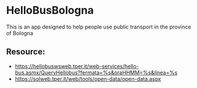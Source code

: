 # HelloBusBologna
This is an app designed to help people use public transport in the province of Bologna
## Resource:
- https://hellobuswsweb.tper.it/web-services/hello-bus.asmx/QueryHellobus?fermata=%s&oraHHMM=%s&linea=%s
- https://solweb.tper.it/web/tools/open-data/open-data.aspx
